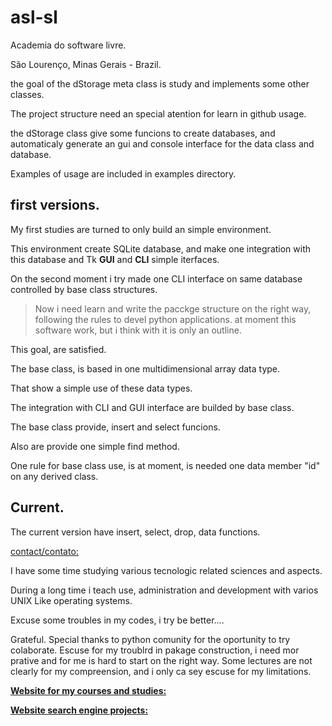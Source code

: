 # asl-sl

Academia do software livre.

São Lourenço, Minas Gerais - Brazil.


the goal of the dStorage meta class is study and implements some other classes.

The project structure need an special atention for learn in github usage.

the dStorage class give some funcions to create databases, and automaticaly
generate an gui and console interface for the data class and database.

Examples of usage are included in examples directory.

## first versions.

My first studies are turned to only build an simple environment.

This environment create SQLite database, and make one integration with this database and Tk **GUI** and __CLI__ simple iterfaces.

On the second moment i try made one CLI interface on same database controlled by base class structures.

> Now i need learn and write the pacckge structure on the right way, following the rules to 
> devel python applications. at moment this software work, but i think with it is only an 
> outline.


This goal, are satisfied.

The base class, is based in one multidimensional array data type.

That show a simple use of these data types.

The integration with CLI and GUI interface are builded by base class.

The base class provide, insert and select funcions.

Also are provide one simple find method.

One rule for base class use, is at moment, is needed one data member "id" on any derived class.

## Current.

The current version have insert, select, drop, data functions.

[contact/contato:](mailto:feraleomg@gmail.com)

I have some time studying various tecnologic related sciences and aspects.

During a long time i teach use, administration and development with varios UNIX Like operating systems.

Excuse some troubles in my codes, i try be better....

Grateful.
Special thanks to python comunity for the oportunity to try colaborate.
Escuse for my troublrd in pakage construction, i need mor prative and for me is hard to start on the right way. Some lectures are not clearly for my compreension, and i only ca sey escuse for my limitations.


[**Website for my courses and studies:**](http://www.asl-sl.com.br)


[**Website search engine projects:**](http://magicbyte.tec.br:8888/)


